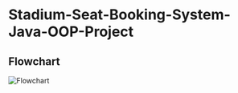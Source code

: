 # Stadium-Seat-Booking-System-Java-OOP-Project

## Flowchart
![Flowchart](https://user-images.githubusercontent.com/98410077/227241643-1cd48016-7e14-4e20-aac9-b28d4dc70aef.png)

